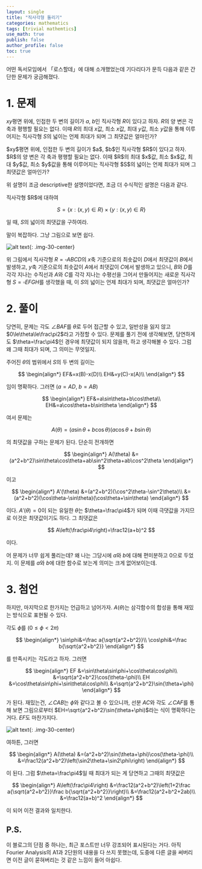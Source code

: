 ```yaml
---
layout: single
title: "직사각형 돌리기"
categories: mathematics
tags: [trivial mathemtics]
use_math: true
publish: false
author_profile: false
toc: true
---
```


어떤 독서모임에서 「로스할데」에 대해 소개했었는데 기다리다가 문득 다음과 같은 간단한 문제가 궁금해졌다.

# 1. 문제

$xy$평면 위에, 인접한 두 변의 길이가 $a$, $b$인 직사각형 $R$이 있다고 하자.
$R$의 양 변은 각 축과 평행할 필요는 없다.
이때 $R$의 최대 $x$값, 최소 $x$값, 최대 $y$값, 최소 $y$값을 통해 이루어지는 직사각형 $S$의 넓이는 언제 최대가 되며 그 최댓값은 얼마인가?

<div class="notice--info" markdown="1">
$xy$평면 위에, 인접한 두 변의 길이가 $a$, $b$인 직사각형 $R$이 있다고 하자.
$R$의 양 변은 각 축과 평행할 필요는 없다.
이때 $R$의 최대 $x$값, 최소 $x$값, 최대 $y$값, 최소 $y$값을 통해 이루어지는 직사각형 $S$의 넓이는 언제 최대가 되며 그 최댓값은 얼마인가?
</div>

위 설명이 조금 descriptive한 설명이었다면, 조금 더 수식적인 설명은 다음과 같다.

<div class="notice--info" markdown="1">
직사각형 $R$에 대하여

$$S=\{x:(x,y)\in R\}\times\{y:(x,y)\in R\}$$

일 때, $S$의 넓이의 최댓값을 구하여라.
</div>


말이 복잡하다.
그냥 그림으로 보면 쉽다.

![alt text]({{site.url}}\images\2024-11-13-rectangle_rotation\rectangle_rotation.png){: .img-30-center}

위 그림에서 직사각형 $R=\square ABCD$의 $x$축 기준으로의 최솟값이 $D$에서 최댓값이 $B$에서 발생하고, $y$축 기준으로의 최솟값이 $A$에서 최댓값이 $C$에서 발생하고 있으니, $B$와 $D$를 각각 지나는 수직선과 $A$와 $C$를 각각 지나는 수평선을 그어서 만들어지는 새로운 직사각형 $S=\square EFGH$를 생각했을 때, 이 $S$의 넓이는 언제 최대가 되며, 최댓값은 얼마인가?

# 2. 풀이

당연히, 문제는 각도 $\angle BAF$를 $\theta$로 두어 접근할 수 있고, 일반성을 잃지 않고 $0\le\theta\le\frac\pi2$라고 가정할 수 있다.
문제를 풀기 전에 생각해보면, 당연하게도 $\theta=\frac\pi4$인 경우에 최댓값이 되지 않을까, 하고 생각해볼 수 있다.
그럼 왜 그때 최대가 되며, 그 의미는 무엇일지.

주어진 $\theta$의 범위에서 $S$의 두 변의 길이는

$$
\begin{align*}
EF&=x(B)-x(D)\\
EH&=y(C)-x(A)\\
\end{align*}
$$

임이 명확하다.
그러면 ($a=AD$, $b=AB$)

$$
\begin{align*}
EF&=a\sin\theta+b\cos\theta\\
EH&=a\cos\theta+b\sin\theta
\end{align*}
$$

여서 문제는

$$A(\theta)=(a\sin\theta+b\cos\theta)(a\cos\theta+b\sin\theta)$$

의 최댓값을 구하는 문제가 된다.
단순히 전개하면

$$
\begin{align*}
A(\theta)
&=(a^2+b^2)\sin\theta\cos\theta+ab\sin^2\theta+ab\cos^2\theta
\end{align*}
$$

이고

$$
\begin{align*}
A'(\theta)
&=(a^2+b^2)(\cos^2\theta-\sin^2\theta)\\
&=(a^2+b^2)(\cos\theta-\sin\theta)(\cos\theta+\sin\theta)
\end{align*}
$$

이다.
$A'(\theta)=0$이 되는 유일한 $\theta$는 $\theta=\frac\pi4$가 되며 이때 극댓값을 가지므로 이것은 최댓값이기도 하다.
그 최댓값은

$$
A\left(\frac\pi4\right)=\frac12(a+b)^2
$$

이다.

어 문제가 너무 쉽게 풀리는데?
왜 나는 그당시에 $a$와 $b$에 대해 편미분하고 0으로 두었지.
이 문제를 $a$와 $b$에 대한 함수로 보는게 의미는 크게 없어보이는데.

# 3. 첨언

하지만, 마지막으로 한가지는 언급하고 넘어가자.
$A(\theta)$는 삼각함수의 합성을 통해 재밌는 방식으로 표현될 수 있다.

각도 $\phi$를 ($0\le\phi\lt2\pi$)

$$
\begin{align*}
\sin\phi&=\frac a{\sqrt{a^2+b^2}}\\
\cos\phi&=\frac b{\sqrt{a^2+b^2}}
\end{align*}
$$

를 만족시키는 각도라고 하자.
그러면

$$
\begin{align*}
EF
&=\sin\theta\sin\phi+\cos\theta\cos\phi\\
&=\sqrt{a^2+b^2}\cos(\theta-\phi)\\
EH
&=\cos\theta\sin\phi+\sin\theta\cos\phi\\
&=\sqrt{a^2+b^2}\sin(\theta+\phi)
\end{align*}
$$

가 된다.
재밌는건, $\angle CAB$는 $\phi$와 같다고 볼 수 있으니까, 선분 $AC$와 각도 $\angle CAF$를 통해 보면 그림으로부터 $EH=\sqrt{a^2+b^2}\sin(\theta+\phi)$라는 식이 명확하다는 거다.
$EF$도 마찬가지다.

![alt text]({{site.url}}\images\2024-11-13-rectangle_rotation\rectangle_rotation_2.png){: .img-30-center}

여하튼, 그러면

$$
\begin{align*}
A(\theta)
&=(a^2+b^2)\sin(\theta+\phi)\cos(\theta-\phi)\\
&=\frac12(a^2+b^2)\left(\sin2\theta+\sin2\phi\right)
\end{align*}
$$

이 된다.
그럼 $\theta=\frac\pi4$일 때 최대가 되는 게 당연하고 그때의 최댓값은

$$
\begin{align*}
A\left(\frac\pi4\right)
&=\frac12(a^2+b^2)\left(1+2\frac a{\sqrt{a^2+b^2}}\frac b{\sqrt{a^2+b^2}}\right)\\
&=\frac12(a^2+b^2+2ab)\\
&=\frac12(a+b)^2
\end{align*}
$$

이 되어 이전 결과와 일치한다.

## P.S.

이 블로그의 단점 중 하나는, 최근 포스트만 너무 강조되어 표시된다는 거다.
아직 Fourier Analysis의 A1과 2단원의 내용을 다 쓰지 못했는데, 도중에 다른 글을 써버리면 이전 글이 묻혀버리는 것 같은 느낌이 들어 아쉽다.